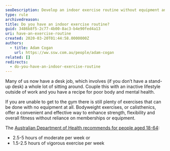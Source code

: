 ```yaml
---
seoDescription: Develop an indoor exercise routine without equipment and boost strength, flexibility, and overall fitness with bodyweight exercises.
type: rule
archivedreason:
title: Do you have an indoor exercise routine?
guid: 3486b8f5-2c77-4b00-8ac3-b4e90fed4a13
uri: have-an-exercise-routine
created: 2020-03-20T01:44:58.0000000Z
authors:
  - title: Adam Cogan
    url: https://ww.ssw.com.au/people/adam-cogan
related: []
redirects:
  - do-you-have-an-indoor-exercise-routine
---
```


Many of us now have a desk job, which involves (if you don’t have a stand-up desk) a whole lot of sitting around. Couple this with an inactive lifestyle outside of work and you have a recipe for poor body and mental health.

<!--endintro-->

If you are unable to get to the gym there is still plenty of exercises that can be done with no equipment at all. Bodyweight exercises, or calisthenics, offer a convenient and effective way to enhance strength, flexibility and overall fitness without reliance on memberships or equipment.

The [Australian Department of Health recommends for people aged 18-64](https://www1.health.gov.au/internet/main/publishing.nsf/Content/health-pubhlth-strateg-phys-act-guidelines#npa1864):

- 2.5-5 hours of moderate per week
  or
- 1.5-2.5 hours of vigorous exercise per week
